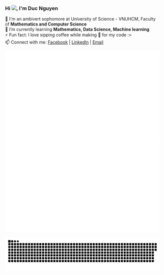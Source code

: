 <h3>Hi  <img src="https://c.tenor.com/ShTnSrVLePQAAAAi/capoo-bugcat.gif" width="35" />, I'm Duc Nguyen</h3>

:book: I'm an ambivert sophomore at University of Science - VNUHCM, Faculty of **Mathematics and Computer Science** </br>
:seedling: I’m currently learning **Mathematics, Data Science, Machine learning** </br>
:zap: Fun fact: I love sipping coffee while making :bug: for my code :> </br>
:mailbox: Connect with me: [Facebook](https://fb.com/nguyenduc1511) | [LinkedIn](https://www.linkedin.com/in/ngntrgduc/) | [Email](mailto:trungducnguyen1511@gmail.com)

<div width="100%" align="center">  
  <img src="https://github.com/ngntrgduc/github-stats/blob/master/generated/overview.svg">
  <img src="https://github.com/ngntrgduc/github-stats/blob/master/generated/languages.svg">

![](https://github.com/ducnguyen1511/ducnguyen1511/blob/output/github-contribution-grid-snake.svg)  
